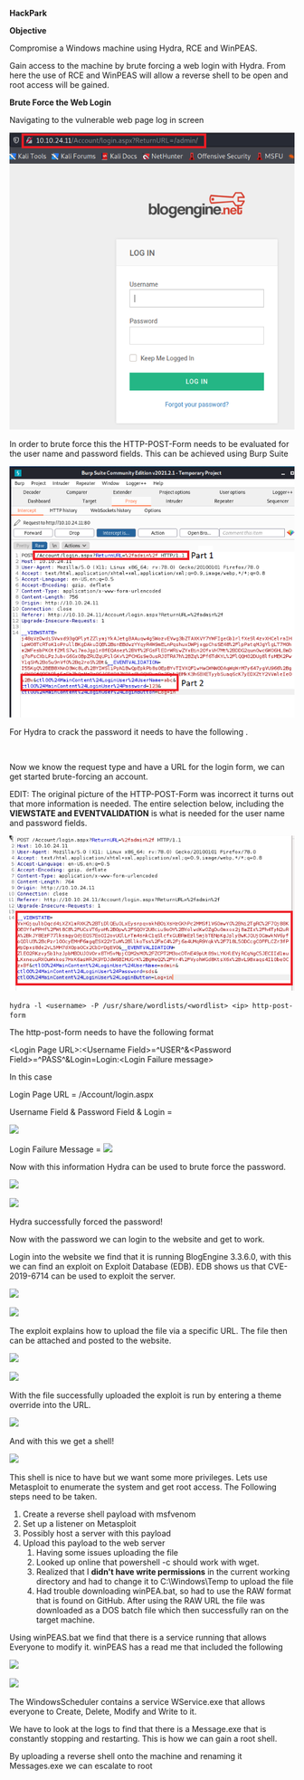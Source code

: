 **HackPark**

**Objective**

Compromise a Windows machine using Hydra, RCE and WinPEAS.

Gain access to the machine by brute forcing a web login with Hydra. From here the use of RCE and WinPEAS will allow a reverse shell to be open and root access will be gained.



**Brute Force the Web Login**

Navigating to the vulnerable web page log in screen

![](Web_Log_In.png)

In order to brute force this the HTTP-POST-Form needs to be evaluated for the user name and password fields.  This can be achieved using Burp Suite

![](HTTP_POST_Form.png)

For Hydra to crack the password it needs to have the following .



​                                                            

Now we know the request type and have a URL for the login form, we can get started brute-forcing an account. 

EDIT: The original picture of the HTTP-POST-Form was incorrect it turns out that more information is needed. The entire selection below, including the **VIEWSTATE and EVENTVALIDATION** is what is needed for the user name and password fields. 

![](HTTP_POST_Form_v1.png)

```hydra -l <username> -P /usr/share/wordlists/<wordlist> <ip> http-post-form```

The http-post-form needs to have the following format 

<Login Page URL\>:<Username Field\>=^USER^&<Password Field\>=^PASS^&Login=Login:<Login Failure message\>

In this case

Login Page URL = /Account/login.aspx

Username Field & Password Field & Login =

![](user_field_Password_field.png)

Login Failure Message = ![](failed_login.png)

Now with this information Hydra can be used to brute force the password.

![](Hydra_Brute_Force.png)

![](login_and_password.png)

Hydra successfully forced the password!

Now with the password we can login to the website and get to work.

Login into the website we find that it is running BlogEngine 3.3.6.0, with this we can find an exploit on Exploit Database (EDB). EDB shows us that CVE-2019-6714 can be used to exploit the server. 

![](blogengine_version.png)

![](EDB.png)

The exploit explains how to upload the file via a specific URL. The file then can be attached and posted to the website.

![](exploit_upload.png)

![](successful_upload.png)

With the file successfully uploaded the exploit is run by entering a theme override into the URL. 

![](theme_override.png)

And with this we get a shell!

![](shell.png)

This shell is nice to have but we want some more privileges. Lets use Metasploit to enumerate the system and get root access. The Following steps need to be taken. 

1. Create a reverse shell payload with msfvenom
2. Set up a listener on Metasploit
3. Possibly host a server with this payload
4. Upload this payload to the web server
   1. Having some issues uploading the file
   2. Looked up online that powershell -c should work with wget.
   3. Realized that I **didn't have write permissions** in the current working directory and had to change it to C:\Windows\Temp to upload the file
   4. Had trouble downloading winPEA.bat, so had to use the RAW format that is found on GitHub. After using the RAW URL the file was downloaded as a DOS batch file which then successfully ran on the target machine. 

Using winPEAS.bat we find that there is a service running that allows Everyone to modify it. winPEAS has a read me that included the following

![](winPEAS_interesting_permissions.png)

![](winPEAS_report.png)

The WindowsScheduler contains a service WService.exe that allows everyone to Create, Delete, Modify and Write to it. 

We have to look at the logs to find that there is a Message.exe that is constantly stopping and restarting. This is how we can gain a root shell. 

By uploading a reverse shell onto the machine and renaming it Messages.exe we can escalate to root

